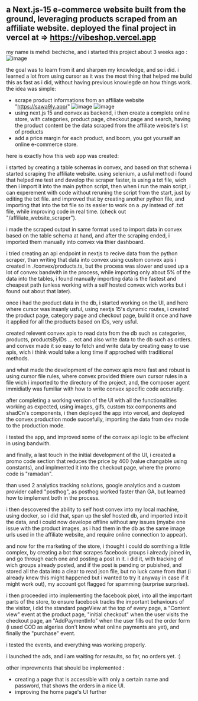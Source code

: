 a Next.js-15 e-commerce website built from the ground, leveraging products scraped from an affiliate website.
deployed the final project in vercel at => https://vibeshop.vercel.app
----------------------------------------------------------------------------------------------------------
my name is mehdi bechiche, and i started this project about 3 weeks ago :
![image](https://github.com/user-attachments/assets/2ae8fc6e-348f-4920-b59b-56986d33c7a2)

the goal was to learn from it and sharpen my knowledge, and so i did.
i learned a lot from using cursor as it was the most thing that helped me build this as fast as i did, without having previous knowlegde on how things work.
the idea was simple:
- scrape product informations from an affiliate website "https://sawa9ly.app/"
![image](https://github.com/user-attachments/assets/8e20f81c-f8fd-48ed-8847-9e168d7bf912)
![image](https://github.com/user-attachments/assets/b0f35d65-d94c-4fdb-8b35-488805b6ca4a)
- using next.js 15 and convex as backend, i then create a complete online store, with categories, product page, checkout page and search, having the product content be the data scraped from the affiliate website's list of products
- add a price margin for each product, and boom, you got yourself an online e-commerce store. 


here is exactly how this web app was created:

i started by creating a table schemas in convex, and based on that schema i started scraping the affiliate website.
using selenium, a usful method i found that helped me test and develop the scraper faster, is using a txt file, wich then i import it into the main python script, then when i run the main script, i can experement with code without reruning the script from  the start, just by editing the txt file. 
and improved that by creating another python file, and importing that into the txt file so its easier to work on a .py instead of .txt file, while improving code in real time. (check out "/affiliate_website_scraper").

i made the scraped output in same format used to import data in convex based on the table schema at hand, and after the scraping ended, i imported them manually into convex via thier dashboard.

i tried creating an api endpoint in nextjs to recive data from the python scraper, than writing that data into convex using custom convex apis i created in ./convex/products.ts, but the process was slower and used up a lot of convex bandwith in the process, while importing only about 5% of the data into the tables, i found manually importing data is the fastest and cheapest path (unless working with a self hosted convex wich works but i found out about that later).

once i had the product data in the db, i started working on the UI, and here where cursor was insanly usful, using nextjs 15's dynamic routes, i created the product page, category page and checkout page, build it once and have it applied for all the products based on IDs, very usful.

created relevent convex apis to read data from the db such as categories, products, productsByIDs ... ect and also write data to the db such as orders.
and convex made it so easy to fetch and write data by creating easy to use apis, wich i think would take a long time if approched with traditional methods.

and what made the development of the convex apis more fast and robust is using cursor file rules, where convex provided thiere own cursor rules in a file wich i imported to the directory of the project, and, the composer agent immidiatly was fumiliar with how to write convex specific code accuratly.

after completing a working version of the UI with all the functionalities working as expected, using images, gifs, custom tsx components and shadCn's components, i then deployed the app into vercel, and deployed the convex production mode succefully, importing the data from dev mode to the production mode. 

i tested the app, and improved some of the convex api logic to be effecient in using bandwith.

and finally, a last touch in the initial development of the UI, i created a promo code section that reduces the price by 400 (value changable using constants), and implmented it into the checkout page, where the promo code is "ramadan".

than used 2 analytics tracking solutions, google analytics and a custom provider called "posthog", as posthog worked faster than GA, but learned how to implement both in the process.

i then descovered the ability to self host convex into my local machine, using docker, so i did that, span up the slef hosted db, and imported into it the data, and i could now develope offline without any issues (myabe one issue with the product images, as i had them in the db as the same image urls used in the affiliate website, and require online connection to appear).

and now for the marketing of the store, i thought i could do somthing a little complex, by creating a bot that scrapes facebook groups i already joined in, and go through each one and posting a post in it. i did it, with tracking of wich groups already posted, and if the post is pending or pubished, and stored all the data into a clear to read json file, but no luck came from that (i already knew this might happened but i wanted to try it anyway in case if it might work out), my account got flagged for spamming (surprise surprise).

i then proceeded into implementing the facebook pixel, into all the important parts of the store, to ensure facebook tracks the important behaviours of the visitor, i did the standard pageView at the top of every page, a "Content view" event at the product page, "initial checkout" when the user visits the checkout page, an "AddPaymentInfo" when the user fills out the order form (i used COD as algerias don't know what online payments are yet), and finally the "purchase" event.

i tested the events, and everything was working properly.

i launched the ads, and i am waiting for resaults, so far, no orders yet. :)

other improvments that should be implemented :

- creating a page that is accessible with only a certain name and password, that shows the orders in a nice UI.
- improving the home page's UI further









